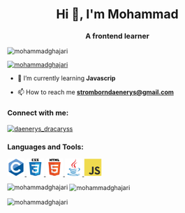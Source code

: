 <h1 align="center">Hi 👋, I'm Mohammad</h1>
<h3 align="center">A frontend learner</h3>

<p align="left"> <img src="https://komarev.com/ghpvc/?username=mohammadghajari&label=Profile%20views&color=0e75b6&style=flat" alt="mohammadghajari" /> </p>

<p align="left"> <a href="https://github.com/ryo-ma/github-profile-trophy"><img src="https://github-profile-trophy.vercel.app/?username=mohammadghajari" alt="mohammadghajari" /></a> </p>

- 🌱 I’m currently learning **Javascrip**

- 📫 How to reach me **stromborndaenerys@gmail.com**

<h3 align="left">Connect with me:</h3>
<p align="left">
<a href="https://instagram.com/daenerys_dracaryss" target="blank"><img align="center" src="https://raw.githubusercontent.com/rahuldkjain/github-profile-readme-generator/master/src/images/icons/Social/instagram.svg" alt="daenerys_dracaryss" height="30" width="40" /></a>
</p>

<h3 align="left">Languages and Tools:</h3>
<p align="left"> <a href="https://www.cprogramming.com/" target="_blank" rel="noreferrer"> <img src="https://raw.githubusercontent.com/devicons/devicon/master/icons/c/c-original.svg" alt="c" width="40" height="40"/> </a> <a href="https://www.w3schools.com/css/" target="_blank" rel="noreferrer"> <img src="https://raw.githubusercontent.com/devicons/devicon/master/icons/css3/css3-original-wordmark.svg" alt="css3" width="40" height="40"/> </a> <a href="https://www.w3.org/html/" target="_blank" rel="noreferrer"> <img src="https://raw.githubusercontent.com/devicons/devicon/master/icons/html5/html5-original-wordmark.svg" alt="html5" width="40" height="40"/> </a> <a href="https://www.java.com" target="_blank" rel="noreferrer"> <img src="https://raw.githubusercontent.com/devicons/devicon/master/icons/java/java-original.svg" alt="java" width="40" height="40"/> </a> <a href="https://developer.mozilla.org/en-US/docs/Web/JavaScript" target="_blank" rel="noreferrer"> <img src="https://raw.githubusercontent.com/devicons/devicon/master/icons/javascript/javascript-original.svg" alt="javascript" width="40" height="40"/> </a> </p>

<p><img align="left" src="https://github-readme-stats.vercel.app/api/top-langs?username=mohammadghajari&show_icons=true&locale=en&layout=compact" alt="mohammadghajari" /></p>

<p>&nbsp;<img align="center" src="https://github-readme-stats.vercel.app/api?username=mohammadghajari&show_icons=true&locale=en" alt="mohammadghajari" /></p>

<p><img align="center" src="https://github-readme-streak-stats.herokuapp.com/?user=mohammadghajari&" alt="mohammadghajari" /></p>

